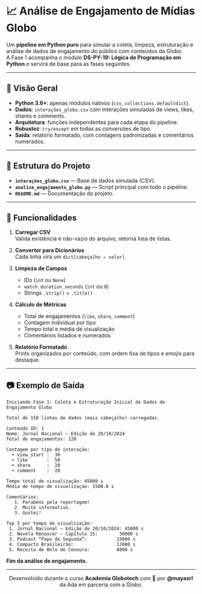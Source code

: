 
# 📈 Análise de Engajamento de Mídias Globo

Um **pipeline em Python puro** para simular a coleta, limpeza, estruturação e análise de dados de engajamento do público com conteúdos da Globo.  
A Fase 1 acompanha o módulo **DS-PY-19: Lógica de Programação em Python** e servirá de base para as fases seguintes.

---

## 🧐 Visão Geral

- **Python 3.6+**: apenas módulos nativos (`csv`, `collections.defaultdict`).  
- **Dados**: `interações_globo.csv` com interações simuladas de views, likes, shares e comments.  
- **Arquitetura**: funções independentes para cada etapa do pipeline.  
- **Robustez**: `try/except` em todas as conversões de tipo.  
- **Saída**: relatório formatado, com contagens padronizadas e comentários numerados.

---

## 📁 Estrutura do Projeto

- **`interações_globo.csv`** — Base de dados simulada (CSV).  
- **`analise_engajamento_globo.py`** — Script principal com todo o pipeline.  
- **`README.md`** — Documentação do projeto.

---

## 🚀 Funcionalidades

1. **Carregar CSV**  
   Valida existência e não-vazio do arquivo, retorna lista de listas.

2. **Converter para Dicionários**  
   Cada linha vira um `dict[cabeçalho → valor]`.

3. **Limpeza de Campos**  
   - IDs (`int` ou `None`)  
   - `watch_duration_seconds` (`int` ou `0`)  
   - Strings `.strip()` + `.title()`  

4. **Cálculo de Métricas**  
   - Total de engajamentos (`like`, `share`, `comment`)  
   - Contagem individual por tipo  
   - Tempo total e média de visualização  
   - Comentários listados e numerados  

5. **Relatório Formatado**  
   Prints organizados por conteúdo, com ordem fixa de tipos e emojis para destaque.

---

## 📷 Exemplo de Saída

```console
Iniciando Fase 1: Coleta e Estruturação Inicial de Dados de Engajamento Globo

Total de 150 linhas de dados (mais cabeçalho) carregadas.

Conteúdo ID: 1
Nome: Jornal Nacional – Edição de 20/10/2024
Total de engajamentos: 120

Contagem por tipo de interação:
  • view_start :  30
  • like       :  50
  • share      :  20
  • comment    :  20

Tempo total de visualização: 45000 s  
Média de tempo de visualização: 1500.0 s  

Comentários:
   1. Parabéns pela reportagem!  
   2. Muito informativo.  
   3. Gostei!  

Top 5 por tempo de visualização:
 1. Jornal Nacional – Edição de 20/10/2024: 45000 s  
 2. Novela Renascer – Capítulo 15:        30000 s  
 3. Podcast “Papo de Segunda”:           15000 s  
 4. Compacto Brasileirão:                12000 s  
 5. Receita de Bolo de Cenoura:          8000 s  
```

**Fim da análise de engajamento.**

---

<p align="center"> Desenvolvido durante o curso <strong>Academia Globotech</strong> com 💛 por <strong>@mayasrl</strong> da Ada em parceria com a Globo. </p>
